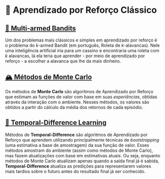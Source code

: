 # 🎰 Aprendizado por Reforço Clássico

## [🎰 Multi-armed Bandits](Bandits)

Um dos problemas mais clássicos e simples em aprendizado por reforço é o problema do *k*-armed Bandit (em português, Roleta de *k*-alavancas). Nele uma inteligência artificial iria para um cassino e encontraria uma roleta com *k* alavancas, lá ela teria que aprender - por meio de aprendizado por reforço - a escolher a alavanca que lhe da mais dinheiro.

## [🏔 Métodos de Monte Carlo](Monte%20Carlo)

Os métodos de **Monte Carlo** são algoritmos de Aprendizado por Reforço que estimam as funções de valor com base em suas *experiências*, obtidas através da interação com o ambiente. Nesses métodos, os valores são obtidos a partir do cálculo da média dos retornos de cada episódio.

## [📅 Temporal-Difference Learning](Temporal-Difference)
Métodos de **Temporal-Difference** são algoritmos de Aprendizado por Reforço que aprendem utilizando principalmente técnicas de *bootstrapping* (uma estimativa a base de amostragem) da sua função de valor. Esses métodos amostram do ambiente (assim como métodos de Monte Carlo), mas fazem atualizações com base em estimativas atuais. Ou seja, enquanto métodos de Monte Carlo atualizam apenas quando a saída final já é sabida, **Temporal-Difference** atualiza as predições para representarem valores mais tardios sobre o futuro antes do resultado final já ser conhecido.